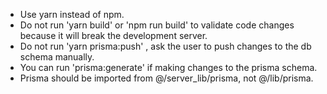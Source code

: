- Use yarn instead of npm.
- Do not run 'yarn build' or 'npm run build' to validate code changes because it will break the development server.
- Do not run 'yarn prisma:push' , ask the user to push changes to the db schema manually.
- You can run 'prisma:generate' if making changes to the prisma schema.
- Prisma should be imported from @/server_lib/prisma, not @/lib/prisma.

